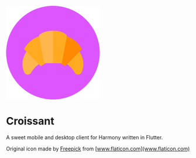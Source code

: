 ![logo](res/logo.png)

# Croissant

A sweet mobile and desktop client for Harmony written in Flutter.

Original icon made by [Freepick](https://www.flaticon.com/authors/freepik) from [www.flaticon.com](www.flaticon.com)
